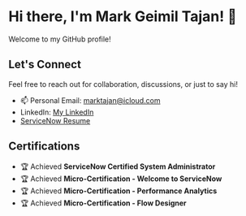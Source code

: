 # Hi there, I'm Mark Geimil Tajan! 👋

Welcome to my GitHub profile!

## Let's Connect

Feel free to reach out for collaboration, discussions, or just to say hi!

- 📫 Personal Email: marktajan@icloud.com
- LinkedIn: [My LinkedIn](https://www.linkedin.com/in/mhtajan/)
- [ServiceNow Resume](https://nowlearning.servicenow.com/lxp?id=nl_public&user=markgeimil897335)

## Certifications

- 🏆 Achieved **ServiceNow Certified System Administrator**
- 🏆 Achieved **Micro-Certification - Welcome to ServiceNow**
- 🏆 Achieved **Micro-Certification - Performance Analytics**
- 🏆 Achieved **Micro-Certification - Flow Designer**




